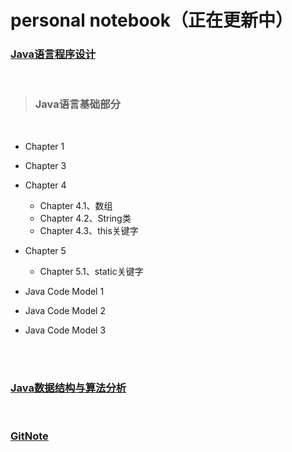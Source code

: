 # personal notebook（正在更新中）


### [Java语言程序设计](https://github.com/gzxn/notebook/tree/main/JavaNote)

<br>

> ### Java语言基础部分

<br>

- Chapter 1

- Chapter 3

- Chapter 4
	- Chapter 4.1、数组
	- Chapter 4.2、String类
	- Chapter 4.3、this关键字
- Chapter 5
	- Chapter 5.1、static关键字
- Java Code Model 1
- Java Code Model 2
- Java Code Model 3 
<br>
<br>

### [Java数据结构与算法分析](https://github.com/gzxn/notebook/tree/main/JavaDataStructureNote)

<br>

### [GitNote](https://github.com/gzxn/notebook/tree/main/GitNote)